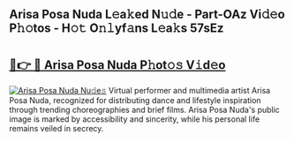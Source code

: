 ## Arisa Posa Nuda L𝚎a𝚔ed N𝚞𝚍e - Part-OAz Vi𝚍𝚎o P𝚑𝚘tos - H𝚘𝚝 O𝚗𝚕yf𝚊ns L𝚎a𝚔s 57sEz

# <h2><a href="http://kf8cupi.oniu.top/?m=Arisa+Posa+Nuda">🔗👉 🔴 Arisa Posa Nuda P𝚑ot𝚘𝚜 V𝚒d𝚎o</a></h2>

[![Arisa Posa Nuda Nu𝚍e𝚜](https://i.imgur.com/0qMVB7G.gif)](http://kf8cupi.oniu.top/?m=Arisa+Posa+Nuda)
Virtual performer and multimedia artist Arisa Posa Nuda, recognized for distributing dance and lifestyle inspiration through trending choreographies and brief films. Arisa Posa Nuda's public image is marked by accessibility and sincerity, while his personal life remains veiled in secrecy.  
